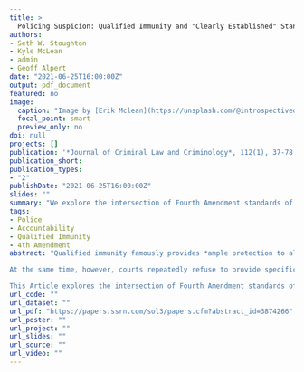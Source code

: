 ```yaml
---
title: >
  Policing Suspicion: Qualified Immunity and "Clearly Established" Standards of Proof
authors:
- Seth W. Stoughton
- Kyle McLean
- admin
- Geoff Alpert
date: "2021-06-25T16:00:00Z"
output: pdf_document
featured: no
image:
  caption: "Image by [Erik Mclean](https://unsplash.com/@introspectivedsgn) on [Unsplash](https://unsplash.com/photos/V79loOjFOLA)"
  focal_point: smart
  preview_only: no
doi: null
projects: []
publication: '*Journal of Criminal Law and Criminology*, 112(1), 37-78'
publication_short: 
publication_types: 
- "2"
publishDate: "2021-06-25T16:00:00Z"
slides: ""
summary: "We explore the intersection of Fourth Amendment standards of proof and the *clearly established* prong of qualified immunity."
tags:
- Police
- Accountability
- Qualified Immunity
- 4th Amendment
abstract: "Qualified immunity famously provides *ample protection to all but the plainly incompetent or those who knowingly violate the law.* The doctrine insulates officers who violate constitutional rights from civil liability unless existing caselaw was so *clearly established* that every reasonable officer would have known at the time that the police action in question was unlawful. This demanding inquiry requires a high degree of specificity; a prior case with what legal scholar Joanna Schwartz has called *virtually identical facts.*

At the same time, however, courts repeatedly refuse to provide specific definitions of the most important legal thresholds for police action: reasonable suspicion and probable cause. Indeed, the Supreme Court rejected—repeatedly—any attempt to quantify or carefully demarcate the boundaries of the Fourth Amendment standards of proof, except to emphasize that they require no more than a *fair probability* or a *moderate chance* that an officer’s suspicions are correct. As a result, the legal predicates for coercive or invasive police actions like detentions, frisks, searches, and arrests are not only deferential, they are operationalized at a low level of certainty.

This Article explores the intersection of Fourth Amendment standards of proof and the *clearly established* prong of qualified immunity. It illustrates how the juxtaposition of the Court’s insistence on a low level of specificity for the development of suspicion and a high degree of specificity for the imposition of liability makes it exceedingly difficult to hold officers accountable for violating constitutional rights. And it offers both a path for future research into the development of suspicion and suggestions for methods that police agencies can use to improve the development and articulation of suspicion. Ultimately, it contends that policing in the 21st century must take seriously the idea that the Constitution is a floor, not a ceiling, and it calls for the development of more rigorous standards for police actions."
url_code: ""
url_dataset: ""
url_pdf: "https://papers.ssrn.com/sol3/papers.cfm?abstract_id=3874266"
url_poster: ""
url_project: ""
url_slides: ""
url_source: ""
url_video: ""
---
```

